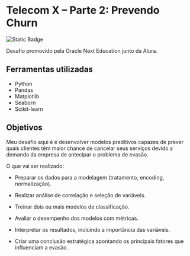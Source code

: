# Telecom X – Parte 2: Prevendo Churn
![Static Badge](https://img.shields.io/badge/status-em_desenvolvimento-blue)

Desafio promovido pela Oracle Next Education junto da Alura.

## Ferramentas utilizadas
- Python
- Pandas
- Matplotlib
- Seaborn
- Scikit-learn

## Objetivos
Meu desafio aqui é é desenvolver modelos preditivos capazes de prever quais clientes têm maior chance de cancelar seus serviços devido a demanda da empresa de antecipar o problema de evasão.

O que vai ser realizado:
- Preparar os dados para a modelagem (tratamento, encoding, normalização).

- Realizar análise de correlação e seleção de variáveis.

- Treinar dois ou mais modelos de classificação.

- Avaliar o desempenho dos modelos com métricas.

- Interpretar os resultados, incluindo a importância das variáveis.

- Criar uma conclusão estratégica apontando os principais fatores que influenciam a evasão.